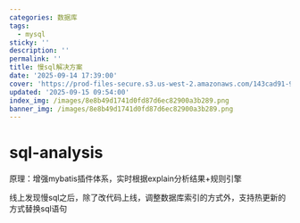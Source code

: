 ```yaml
---
categories: 数据库
tags:
  - mysql
sticky: ''
description: ''
permalink: ''
title: 慢sql解决方案
date: '2025-09-14 17:39:00'
cover: 'https://prod-files-secure.s3.us-west-2.amazonaws.com/143cad91-961b-48b0-82dc-78fbb6eb5abe/c46ad6c9-c687-4bd8-843b-bfedb8d1eb44/wallhaven-1p71gg.png?X-Amz-Algorithm=AWS4-HMAC-SHA256&X-Amz-Content-Sha256=UNSIGNED-PAYLOAD&X-Amz-Credential=ASIAZI2LB466RMCWMGXF%2F20250920%2Fus-west-2%2Fs3%2Faws4_request&X-Amz-Date=20250920T150041Z&X-Amz-Expires=3600&X-Amz-Security-Token=IQoJb3JpZ2luX2VjEHUaCXVzLXdlc3QtMiJGMEQCIFszqLMW0PLdIe8xolDZ8%2BUSCISfCV8uYx3KBzqyiTSgAiBUXAfv8JWGFJXCYRBq%2FDj7CviyTpmhsAlKmJ0toToL7yqIBAju%2F%2F%2F%2F%2F%2F%2F%2F%2F%2F8BEAAaDDYzNzQyMzE4MzgwNSIMIQtraVSavlYORWKvKtwDXac1J0SlRH67jIbiFpA2AXsGiv8CyzJvoscopkedHLjA%2Fl9uqtGoei0lFhPhuIYRVNEFlxA6nFGF1I7HY0ZprNKqrnp8%2FqHZUntIEtKOfDFXwVXCTuFpfoGxM2TlxtdHbLor2CG%2FMfTzmNKoyYfw35d0mH0bEVNiRIHZIKZTG%2Be6II5JBIcoi7PalT%2BlgAzDZbbMyzRL7AvEQD6bVQMnU8tEHlczdv91O%2B0ipBVP%2FVS4vOx1bOzIzvQg2Fd4YbYuW%2FVdyetH%2B1U3fcHOVbNwRjxvA2xYvxPbq6vtbZridC%2FtcKG7ZMHCIEP2BcPnzsQP40LD3RF%2BOGCrWyAekTvUphgywPap9mkGzNvsctCHOOu20cWxRzxa6bUy%2ByvN%2BaGicBhq5o%2FScMEzuePwZadmAHFrhpPLRDkLlhAL5syuAUPc1xILF4jCRCWdc173txGCniMkiZtvACybxd%2FXB1ozum2VcuU%2B2OEEevXYnjWG%2Fdlds2za3X%2BN%2BpaoY%2FRygxgmd7Q0I7qBD5Y%2Bg9I9y3T6qf2UsfIomdQjl9pmB%2B%2BhvNIijzMZfRTRqWsZxaRmXE0R6HkU4LxUc4AtKA5FIUzaEd3bRDbvXHEw9vznTxIL7259%2BGWiqxM8nLX5amMw08u6xgY6pgHTQEzfwIpsfG1RSd0XgmOCNchvMv3EyfzvvptXUV5AsX5OQ3GToDSTxwyXLBORZKlmaGT6Ebz6sNIruSrGfGahwWCF94OkgeCzOL4ZCS8B3uh0n%2Buj3dpECZMO14Ht2zVRfd62%2BGqGMXFgxLMGkM68NV%2BbeWtRIk4soyp5S1lOcRwBnnMgORk8zA1KBTkzPbqrXKVAe1hUFokzt7lUez5OHdJE%2F0Wp&X-Amz-Signature=b30900dc75a30947bbc205a330416df948e8661b605ef8b0a5838979fc04d854&X-Amz-SignedHeaders=host&x-amz-checksum-mode=ENABLED&x-id=GetObject'
updated: '2025-09-15 09:54:00'
index_img: /images/8e8b49d1741d0fd87d6ec82900a3b289.png
banner_img: /images/8e8b49d1741d0fd87d6ec82900a3b289.png
---
```


# sql-analysis


原理：增强mybatis插件体系，实时根据explain分析结果+规则引擎


线上发现慢sql之后，除了改代码上线，调整数据库索引的方式外，支持热更新的方式替换sql语句


